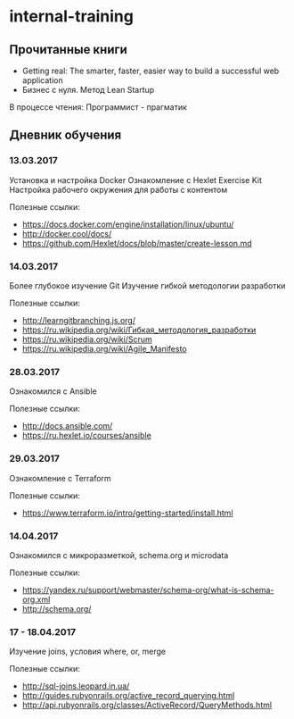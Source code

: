 # internal-training

## Прочитанные книги
* Getting real: The smarter, faster, easier way to build a successful web application
* Бизнес с нуля. Метод Lean Startup

В процессе чтения: Программист - прагматик

## Дневник обучения

### 13.03.2017

Установка и настройка Docker
Ознакомление с Hexlet Exercise Kit
Настройка рабочего окружения для работы с контентом

Полезные ссылки:
* https://docs.docker.com/engine/installation/linux/ubuntu/
* http://docker.cool/docs/
* https://github.com/Hexlet/docs/blob/master/create-lesson.md

### 14.03.2017

Более глубокое изучение Git
Изучение гибкой методологии разработки

Полезные ссылки:
* http://learngitbranching.js.org/
* https://ru.wikipedia.org/wiki/Гибкая_методология_разработки
* https://ru.wikipedia.org/wiki/Scrum
* https://ru.wikipedia.org/wiki/Agile_Manifesto


### 28.03.2017

Ознакомился с Ansible

Полезные ссылки:
* http://docs.ansible.com/
* https://ru.hexlet.io/courses/ansible

### 29.03.2017

Ознакомление с Terraform

Полезные ссылки:
* https://www.terraform.io/intro/getting-started/install.html 

### 14.04.2017

Ознакомился с микроразметкой, schema.org и microdata

Полезные ссылки:
* https://yandex.ru/support/webmaster/schema-org/what-is-schema-org.xml
* http://schema.org/

### 17 - 18.04.2017
Изучение joins, условия where, or, merge

Полезные ссылки:
* http://sql-joins.leopard.in.ua/
* http://guides.rubyonrails.org/active_record_querying.html
* http://api.rubyonrails.org/classes/ActiveRecord/QueryMethods.html
